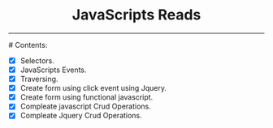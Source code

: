 <center>
<h1>JavaScripts Reads</h1>
<hr>
</center>
# Contents:

- [x] Selectors.
- [x] JavaScripts Events.
- [x] Traversing.
- [x] Create form using click event using Jquery.
- [x] Create form using functional javascript.
- [x] Compleate javascript Crud Operations.
- [x] Compleate Jquery Crud Operations.
